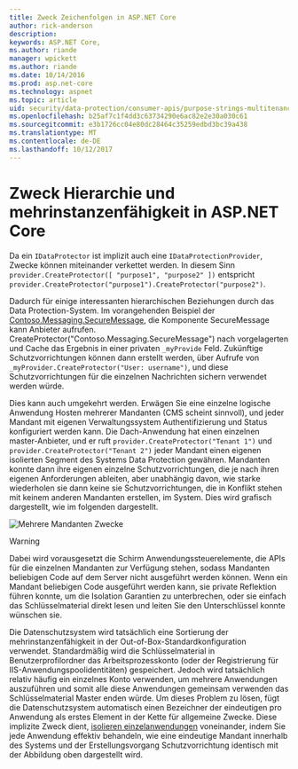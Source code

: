 ```yaml
---
title: Zweck Zeichenfolgen in ASP.NET Core
author: rick-anderson
description: 
keywords: ASP.NET Core,
ms.author: riande
manager: wpickett
ms.author: riande
ms.date: 10/14/2016
ms.prod: asp.net-core
ms.technology: aspnet
ms.topic: article
uid: security/data-protection/consumer-apis/purpose-strings-multitenancy
ms.openlocfilehash: b25af7c1f4dd3c63734290e6ac82e2e30a030c61
ms.sourcegitcommit: e3b1726cc04e80dc28464c35259edbd3bc39a438
ms.translationtype: MT
ms.contentlocale: de-DE
ms.lasthandoff: 10/12/2017
---
```

# <a name="purpose-hierarchy-and-multi-tenancy-in-aspnet-core"></a>Zweck Hierarchie und mehrinstanzenfähigkeit in ASP.NET Core

Da ein `IDataProtector` ist implizit auch eine `IDataProtectionProvider`, Zwecke können miteinander verkettet werden. In diesem Sinn `provider.CreateProtector([ "purpose1", "purpose2" ])` entspricht `provider.CreateProtector("purpose1").CreateProtector("purpose2")`.

Dadurch für einige interessanten hierarchischen Beziehungen durch das Data Protection-System. Im vorangehenden Beispiel der [Contoso.Messaging.SecureMessage](purpose-strings.md#data-protection-contoso-purpose), die Komponente SecureMessage kann Anbieter aufrufen. CreateProtector("Contoso.Messaging.SecureMessage") nach vorgelagerten und Cache das Ergebnis in einer privaten `_myProvide` Feld. Zukünftige Schutzvorrichtungen können dann erstellt werden, über Aufrufe von `_myProvider.CreateProtector("User: username")`, und diese Schutzvorrichtungen für die einzelnen Nachrichten sichern verwendet werden würde.

Dies kann auch umgekehrt werden. Erwägen Sie eine einzelne logische Anwendung Hosten mehrerer Mandanten (CMS scheint sinnvoll), und jeder Mandant mit eigenen Verwaltungssystem Authentifizierung und Status konfiguriert werden kann. Die Dach-Anwendung hat einen einzelnen master-Anbieter, und er ruft `provider.CreateProtector("Tenant 1")` und `provider.CreateProtector("Tenant 2")` jeder Mandant einen eigenen isolierten Segment des Systems Data Protection gewähren. Mandanten konnte dann ihre eigenen einzelne Schutzvorrichtungen, die je nach ihren eigenen Anforderungen ableiten, aber unabhängig davon, wie starke wiederholen sie dann keine sie Schutzvorrichtungen, die in Konflikt stehen mit keinem anderen Mandanten erstellen, im System. Dies wird grafisch dargestellt, wie im folgenden dargestellt.

![Mehrere Mandanten Zwecke](purpose-strings-multitenancy/_static/purposes-multi-tenancy.png)

>[!WARNING]
> Dabei wird vorausgesetzt die Schirm Anwendungssteuerelemente, die APIs für die einzelnen Mandanten zur Verfügung stehen, sodass Mandanten beliebigen Code auf dem Server nicht ausgeführt werden können. Wenn ein Mandant beliebigen Code ausgeführt werden kann, sie private Reflektion führen konnte, um die Isolation Garantien zu unterbrechen, oder sie einfach das Schlüsselmaterial direkt lesen und leiten Sie den Unterschlüssel konnte wünschen sie.

Die Datenschutzsystem wird tatsächlich eine Sortierung der mehrinstanzenfähigkeit in der Out-of-Box-Standardkonfiguration verwendet. Standardmäßig wird die Schlüsselmaterial in Benutzerprofilordner das Arbeitsprozesskonto (oder der Registrierung für IIS-Anwendungspoolidentitäten) gespeichert. Jedoch wird tatsächlich relativ häufig ein einzelnes Konto verwenden, um mehrere Anwendungen auszuführen und somit alle diese Anwendungen gemeinsam verwenden das Schlüsselmaterial Master enden würde. Um dieses Problem zu lösen, fügt die Datenschutzsystem automatisch einen Bezeichner der eindeutigen pro Anwendung als erstes Element in der Kette für allgemeine Zwecke. Diese implizite Zweck dient, [isolieren einzelanwendungen](xref:security/data-protection/configuration/overview#per-application-isolation) voneinander, indem Sie jede Anwendung effektiv behandeln, wie eine eindeutige Mandant innerhalb des Systems und der Erstellungsvorgang Schutzvorrichtung identisch mit der Abbildung oben dargestellt wird.
